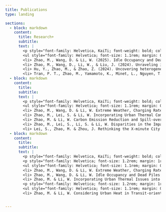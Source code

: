```yaml
---
title: Publications
type: landing

sections:
  - block: markdown
    content:
      title: Research+
      subtitle: 
      text: |
        <p style="font-family: Helvetica, KaiTi; font-weight: bold; color: #4F3A80; margin: 0rem 0rem 1rem 3rem ; font-size: 1.4rem;"> Publications </p>
        <ul style="font-family: Helvetica; font-size: 1.1rem; margin: 0rem 4.5rem 0rem 4.5rem ; text-align: justify">
        <li> Zhao, M., Wang, D. & Li, W. (2025). Idle Occupancy and Dead Piles: New Challenges in Public Charging Station Promotion. <em>Annals of GIS</em>, 1-21.
        <li> Zhao, M., Wang, D., Li, W., & Liu, J. (2024). Unraveling influencing factors of public charging station utilization. <em>Transportation Research Part D: Transport and Environment</em>, 137, 104506.
        <li> Hu, Y., Zhao, M., & Zhao, Z. (2024). Uncovering heterogeneous effects of linklevel street environment on e-bike and e-scooter usage. <em>Transportation Research Part D: Transport and Environment</em>, 136, 104477.
        <li> Tran, P. T., Zhao, M., Yamamoto, K., Minet, L., Nguyen, T., & Balasubramanian, R. (2020). Cyclists’ personal exposure to traffic-related air pollution and its influence on bikeability. <em>Transportation Research Part D: Transport and Environment</em>, 88, 102563.</ul>
  - block: markdown
    content:
      title: 
      subtitle: 
      text: |
        <p style="font-family: Helvetica, KaiTi; font-weight: bold; color: #4F3A80; margin: -5rem 0rem 1rem 3rem ; font-size: 1.4rem;"> Working Paper </p>
        <ul style="font-family: Helvetica; font-size: 1.1rem; margin: 0rem 4.5rem 0rem 4.5rem ; text-align: justify">
        <li> Zhao, M., Wang, D. & Li, W. Extreme Weather, Charging Rate and Moderating Effect of Station Shelters.  
        <li> Zhao, M., Lei, S. & Li, W. Incorporating Urban Thermal Comfort into TOD Planning: Non-linear Heterogeneous Built Environment Effects. 
        <li> Zhao, M. & Li, W. Carbon Emission Reduction and Spill-over Effects of High-speed Rail: Empirical Analysis Based on Prefectural Cities in China. 
        <li> Zhao, M., Lei, S., Li, S. & Li, W. Disparities in the Impacts of Extreme Heat Events on Subway Ridership: Evidence from New York City. 
        <li> Lei, S., Zhao, M. & Zhou, J. Rethinking the X-minute City for Older Adults: Insights from Travel Survey through the Lens of Maslow’s Hierarchy of Needs.  </ul>
  - block: markdown
    content:
      title: 
      subtitle: 
      text: |
        <p style="font-family: Helvetica, KaiTi; font-weight: bold; color: #4F3A80; margin: -5rem 0rem 1rem 3rem ; font-size: 1.4rem;"> Presentations </p>
        <p style="font-family: Helvetica; font-size: 1.2rem; margin: 1rem 4.5rem 0rem 4.5rem ; text-align: justify">Papers Presented at Professional Meetings: </p>
        <ul style="font-family: Helvetica; font-size: 1.1rem; margin: 0rem 4.5rem 0rem 4.5rem ; text-align: justify">
        <li> Zhao, M., Wang, D. & Li, W. Extreme Weather, Charging Rate and Moderating Effect of Station Shelters. <em>ACSP2024</em>, November 7-9, Seattle, WA
        <li> Zhao, M., Wang, D. & Li, W. Idle Occupancy and Dead Piles: New Challenges in Public Charging Station Promotion. <em>The 31st International Conference on Geoinformatics</em>, August 14-16, Toronto, Canada
        <li> Zhao, M. & Li, W. Incorporating Urban Thermal Issues into TOD planning: Investigating the Non-linear Built Environment Effects on Pedestrian Heat Exposure. <em>The 18th International Association for China Planning (IACP) Conference</em>, July 5-7, Hangzhou, China </ul>
        <p style="font-family: Helvetica; font-size: 1.2rem; margin: 1rem 4.5rem 0rem 4.5rem ; text-align: justify">Poster Presentations: </p>
        <ul style="font-family: Helvetica; font-size: 1.1rem; margin: 0rem 4.5rem 0rem 4.5rem ; text-align: justify">
        <li> Zhao, M. & Li, W. Considering Urban Heat in Transit-oriented Development Planning: A Perspective of Station-level Heat Exposure in New York City Subway. <em>11th International Conference on Urban Climate</em>, August 28–September 1, Sydney, Australia </ul>


---
```

